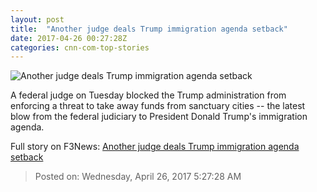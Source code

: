 ```yaml
---
layout: post
title:  "Another judge deals Trump immigration agenda setback"
date: 2017-04-26 00:27:28Z
categories: cnn-com-top-stories
---
```


![Another judge deals Trump immigration agenda setback](http://i2.cdn.cnn.com/cnnnext/dam/assets/170421185639-san-francisco-sanctuary-city-0414-super-tease.jpg)

A federal judge on Tuesday blocked the Trump administration from enforcing a threat to take away funds from sanctuary cities -- the latest blow from the federal judiciary to President Donald Trump's immigration agenda.


Full story on F3News: [Another judge deals Trump immigration agenda setback](http://www.f3nws.com/n/dqtGpH)

> Posted on: Wednesday, April 26, 2017 5:27:28 AM
